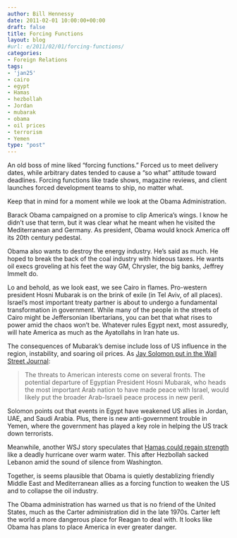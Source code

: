 ```yaml
---
author: Bill Hennessy
date: 2011-02-01 10:00:00+00:00
draft: false
title: Forcing Functions
layout: blog
#url: e/2011/02/01/forcing-functions/
categories:
- Foreign Relations
tags:
- 'jan25'
- cairo
- egypt
- Hamas
- hezbollah
- Jordan
- mubarak
- obama
- oil prices
- terrorism
- Yemen
type: "post"
---
```


An old boss of mine liked “forcing functions.” Forced us to meet delivery dates, while arbitrary dates tended to cause a “so what” attitude toward deadlines. Forcing functions like trade shows, magazine reviews, and client launches forced development teams to ship, no matter what.

 

Keep that in mind for a moment while we look at the Obama Administration.

 

Barack Obama campaigned on a promise to clip America’s wings. I know he didn’t use that term, but it was clear what he meant when he visited the Mediterranean and Germany. As president, Obama would knock America off its 20th century pedestal.

 

Obama also wants to destroy the energy industry. He’s said as much. He hoped to break the back of the coal industry with hideous taxes. He wants oil execs groveling at his feet the way GM, Chrysler, the big banks, Jeffrey Immelt do. 

 

Lo and behold, as we look east, we see Cairo in flames. Pro-western president Hosni Mubarak is on the brink of exile (in Tel Aviv, of all places). Israel’s most important treaty partner is about to undergo a fundamental transformation in government. While many of the people in the streets of Cairo might be Jeffersonian libertarians, you can bet that what rises to power amid the chaos won’t be. Whatever rules Egypt next, most assuredly, will hate America as much as the Ayatollahs in Iran hate us.

 

The consequences of Mubarak’s demise include loss of US influence in the region, instability, and soaring oil prices. As [Jay Solomon put in the Wall Street Journal](https://online.wsj.com/article/SB10001424052748704832704576114541703266826.html):

 

>   
> 
> The threats to American interests come on several fronts. The potential departure of Egyptian President Hosni Mubarak, who heads the most important Arab nation to have made peace with Israel, would likely put the broader Arab-Israeli peace process in new peril.
> 
> 

 

Solomon points out that events in Egypt have weakened US allies in Jordan, UAE, and Saudi Arabia. Plus, there is new anti-government trouble in Yemen, where the government has played a key role in helping the US track down terrorists.

 

Meanwhile, another WSJ story speculates that [Hamas could regain strength](https://online.wsj.com/article/SB10001424052748703439504576116012749401834.html?mod=WSJ_World_MIDDLENews) like a deadly hurricane over warm water. This after Hezbollah sacked Lebanon amid the sound of silence from Washington.

 

Together, is seems plausible that Obama is quietly destablizing friendly Middle East and Mediterranean allies as a forcing function to weaken the US and to collapse the oil industry. 

 

The Obama administration has warned us that is no friend of the United States, much as the Carter administration did in the late 1970s. Carter left the world a more dangerous place for Reagan to deal with. It looks like Obama has plans to place America in ever greater danger. 
